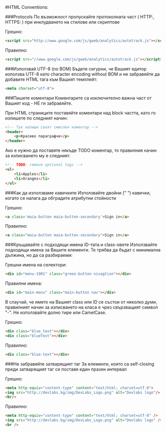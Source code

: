 #HTML Conventions:

###Protocols
По възможност пропускайте протоколната част ( HTTP:, HTTPS: ) при инклудването на стилове или скриптове

Грешно:
```html
<script src="http://www.google.com/js/gweb/analytics/autotrack.js"></script>
```
Правилно:
```html
<script src="//www.google.com/js/gweb/analytics/autotrack.js"></script>
```

###Използвай UTF-8 (no BOM)
Бъдете сигурни, че Вашият едитор използва UTF-8 като character encoding without BOM и не забравяйте да добавите HTML тага към Вашият темплейт:

```html
<meta charset="utf-8">
```

###Пишете коментари
Коментарите са изключително важна част от Вашият код - НЕ ги забравяйте.

При HTML страниците поставяйте коментари над block частта, като го изпишете по следният начин:
```html
<!-- Тук напиши своят смислен коментар -->
<header>
    <p>Красиво параграфче</p>
</header>
```

Ако е нужно да поставяте някъде TODO коментар, то правилния начин за изписването му е следният:
```html
<!-- TODO: remove optional tags -->
<ul>
    <li>Apples</li>
    <li>Oranges</li>
</ul>
```

###Как да използваме кавичките
Използвайте двойни (" ") кавички, когато се налага да обградите атрибутни стойности

Грешно:
```html
<a class='maia-button maia-button-secondary'>Sign in</a>
```

Правилно:
```html
<a class="maia-button maia-button-secondary">Sign in</a>
```

###Кръщавайте с подходящи имена ID-тата и class-овете
Използвайте подходящи имена за Вашите елементи. Те трябва да бъдат с минимална дължина, но да са разбираеми:

Грешни имена на селектори:
```html
<div id="menu-1901" class="green-button nivagtion"></div>
```

Правилни имена:
```html
<div id="main-menu" class="main-button nav"></div>
```

В слаучай, че името на Вашият class или ID се състои от няколко думи, правилният начин за изписването на класа е чрез свързващият символ "-". Не използвайте долно тире или CamelCase.

Грешно:
```html
<div class="blue_text"></div>
<div class="blueText"></div>
```

Правилно:
```html
<div class="blue-text"></div>
```

###Не забравяйте затварящият таг
За елементи, които са self-closing преди затварящият таг се поставя един празен интервал

Грешно:
```html
<meta http-equiv="content-type" content="text/html; charset=utf-8">
<img src="http://devlabs.bg/img/DevLabs_Logo.png" alt="Devlabs logo"/>
<br/>
```

Правилно:
```html
<meta http-equiv="content-type" content="text/html; charset=utf-8" />
<img src="http://devlabs.bg/img/DevLabs_Logo.png" alt="Devlabs logo" />
<br />
```